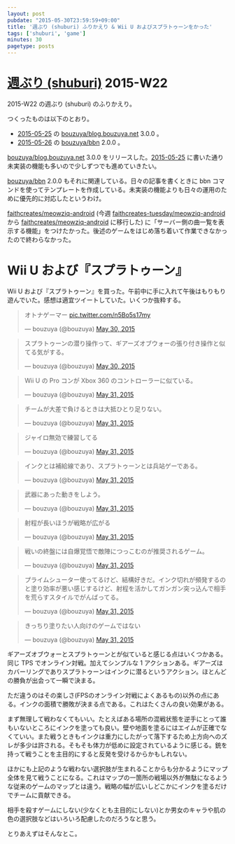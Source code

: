 ```yaml
---
layout: post
pubdate: "2015-05-30T23:59:59+09:00"
title: '週ぶり (shuburi) ふりかえり & Wii U およびスプラトゥーンをかった'
tags: ['shuburi', 'game']
minutes: 30
pagetype: posts
---
```

# [週ぶり (shuburi)][shuburi] 2015-W22

2015-W22 の週ぶり (shuburi) のふりかえり。

つくったものは以下のとおり。

- [2015-05-25][] の [bouzuya/blog.bouzuya.net][] 3.0.0 。
- [2015-05-26][] の [bouzuya/bbn][] 2.0.0 。

[bouzuya/blog.bouzuya.net][] 3.0.0 をリリースした。[2015-05-25][] に書いた通り未実装の機能も多いので少しずつでも進めていきたい。

[bouzuya/bbn][] 2.0.0 もそれに関連している。日々の記事を書くときに bbn コマンドを使ってテンプレートを作成している。未実装の機能よりも日々の運用のために優先的に対応したというわけ。

[faithcreates/meowziq-android][] (今週 [faithcreates-tuesday/meowziq-android][] から [faithcreates/meowziq-android][] に移行した) に「サーバー側の曲一覧を表示する機能」をつけたかった。後述のゲームをはじめ落ち着いて作業できなかったので終わらなかった。

# Wii U および『スプラトゥーン』

Wii U および『スプラトゥーン』を買った。午前中に手に入れて午後はもりもり遊んでいた。感想は適宜ツイートしていた。いくつか抜粋する。

<blockquote class="twitter-tweet" lang="en"><p lang="ja" dir="ltr">オトナゲーマー <a href="http://t.co/n5Bo5s17my">pic.twitter.com/n5Bo5s17my</a></p>&mdash; bouzuya (@bouzuya) <a href="https://twitter.com/bouzuya/status/604503859470331904">May 30, 2015</a></blockquote>

<blockquote class="twitter-tweet" lang="en"><p lang="ja" dir="ltr">スプラトゥーンの潜り操作って、ギアーズオブウォーの張り付き操作と似てる気がする。</p>&mdash; bouzuya (@bouzuya) <a href="https://twitter.com/bouzuya/status/604557913240109056">May 30, 2015</a></blockquote>

<blockquote class="twitter-tweet" lang="en"><p lang="ja" dir="ltr">Wii U の Pro コンが Xbox 360 のコントローラーに似ている。</p>&mdash; bouzuya (@bouzuya) <a href="https://twitter.com/bouzuya/status/604904216424030208">May 31, 2015</a></blockquote>

<blockquote class="twitter-tweet" lang="en"><p lang="ja" dir="ltr">チームが大差で負けるときは大抵ひとり足りない。</p>&mdash; bouzuya (@bouzuya) <a href="https://twitter.com/bouzuya/status/604916781661204480">May 31, 2015</a></blockquote>

<blockquote class="twitter-tweet" lang="en"><p lang="ja" dir="ltr">ジャイロ無効で練習してる</p>&mdash; bouzuya (@bouzuya) <a href="https://twitter.com/bouzuya/status/604916851710283776">May 31, 2015</a></blockquote>

<blockquote class="twitter-tweet" lang="en"><p lang="ja" dir="ltr">インクとは補給線であり、スプラトゥーンとは兵站ゲーである。</p>&mdash; bouzuya (@bouzuya) <a href="https://twitter.com/bouzuya/status/604986951909941248">May 31, 2015</a></blockquote>

<blockquote class="twitter-tweet" lang="en"><p lang="ja" dir="ltr">武器にあった動きをしよう。</p>&mdash; bouzuya (@bouzuya) <a href="https://twitter.com/bouzuya/status/604989022478417920">May 31, 2015</a></blockquote>

<blockquote class="twitter-tweet" lang="en"><p lang="ja" dir="ltr">射程が長いほうが戦略が広がる</p>&mdash; bouzuya (@bouzuya) <a href="https://twitter.com/bouzuya/status/604990016226533376">May 31, 2015</a></blockquote>

<blockquote class="twitter-tweet" lang="en"><p lang="ja" dir="ltr">戦いの終盤には自爆覚悟で敵陣につっこむのが推奨されるゲーム。</p>&mdash; bouzuya (@bouzuya) <a href="https://twitter.com/bouzuya/status/604994139252490240">May 31, 2015</a></blockquote>

<blockquote class="twitter-tweet" lang="en"><p lang="ja" dir="ltr">プライムシューター使ってるけど、結構好きだ。インク切れが頻発するのと塗り効率が悪い感じするけど、射程を活かしてガンガン突っ込んで相手を荒らすスタイルでがんばってる。</p>&mdash; bouzuya (@bouzuya) <a href="https://twitter.com/bouzuya/status/604999888988971008">May 31, 2015</a></blockquote>

<blockquote class="twitter-tweet" lang="en"><p lang="ja" dir="ltr">きっちり塗りたい人向けのゲームではない</p>&mdash; bouzuya (@bouzuya) <a href="https://twitter.com/bouzuya/status/605006342328360961">May 31, 2015</a></blockquote>

<script async src="//platform.twitter.com/widgets.js" charset="utf-8"></script>

ギアーズオブウォーとスプラトゥーンとが似ていると感じる点はいくつかある。同じ TPS でオンライン対戦。加えてシンプルな 1 アクションある。ギアーズはカバーリングでありスプラトゥーンはインクに潜るというアクション。ほとんどの勝負が出会って一瞬で決まる。

ただ違うのはその楽しさ(FPSのオンライン対戦によくあるもの)以外の点にある。インクの面積で勝敗が決まる点である。これはたくさんの良い効果がある。

まず無理して戦わなくてもいい。たとえばある場所の混戦状態を逆手にとって誰もいないところにインクを塗っても良い。壁や地面を塗るにはエイムが正確でなくていい。また戦うときもインクは重力にしたがって落下するため上方向へのズレが多少は許される。そもそも体力が低めに設定されているように感じる。銃を持って戦うことを主目的にすると反発を受けるからかもしれない。

ほかにも上記のような戦わない選択肢が生まれることからも分かるようにマップ全体を見て戦うことになる。これはマップの一箇所の戦場以外が無駄になるような従来のゲームのマップとは違う。戦略の幅が広いしどこかにインクを塗るだけでチームに貢献できる。

相手を殺すゲームにしない(少なくとも主目的にしない)とか男女のキャラや肌の色の選択肢などはいろいろ配慮したのだろうなと思う。

とりあえずはそんなとこ。

[shuburi]: http://shuburi.org
[bouzuya/bbn]: https://github.com/bouzuya/bbn
[bouzuya/blog.bouzuya.net]: https://github.com/bouzuya/blog.bouzuya.net
[faithcreates-tuesday/meowziq-android]: https://github.com/faithcreates-tuesday/meowziq-android
[faithcreates/meowziq-android]: https://github.com/faithcreates/meowziq-android
[2015-05-25]: http://blog.bouzuya.net/2015/05/25/
[2015-05-26]: http://blog.bouzuya.net/2015/05/26/
